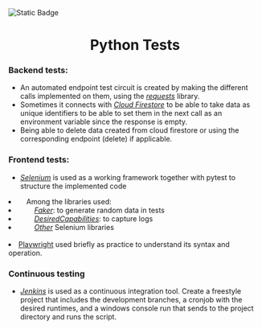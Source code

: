 <!-- <img alt="Static Badge" src="https://img.shields.io/badge/Antonio_Rodriguez-%23bc1224"> -->
<!-- <img alt="Static Badge" src="https://img.shields.io/badge/QA_Engineer_%7C_Antonio_Rodriguez_Farias-%23007bff"> -->
<!-- <img alt="Static Badge" src="https://img.shields.io/badge/QA_Engineer_%7C_Antonio_Rodriguez_Farias-%23007bff"> --> 
<!-- <img alt="Static Badge" src="https://img.shields.io/badge/QA_Engineer_%7C_Antonio_Rodriguez_Farias-%2328a745"> -->
<img alt="Static Badge" src="https://img.shields.io/badge/Antonio_Rodriguez_Farias-%2328a745?style=plastic&label=QA%20Engineer&labelColor=%23dc3545">


<h1 align="center"> Python Tests </h1>


### Backend tests:
* An automated endpoint test circuit is created by making the different calls implemented on them, using the <a href="https://docs.python-requests.org/en/latest/index.html"><i>requests</i></a> library.
* Sometimes it connects with <a href="https://firebase.google.com/docs/firestore/quickstart?hl=es-419#python"><i>Cloud Firestore</i></a> to be able to take data as unique identifiers to be able to set them in the next call as an environment variable since the response is empty.
* Being able to delete data created from cloud firestore or using the corresponding endpoint (delete) if applicable.
&nbsp;
### Frontend tests:
* <a href="https://www.selenium.dev/documentation/webdriver/getting_started/"><i>Selenium</i></a> is used as a working framework together with pytest to structure the implemented code
<li>&nbsp; &nbsp; Among the libraries used: </li>
<li>&nbsp; &nbsp; &nbsp; &nbsp; <a href="https://faker.readthedocs.io/en/master/"><i>Faker</i></a>: to generate random data in tests </li>
<li>&nbsp; &nbsp; &nbsp; &nbsp; <a href="https://www.selenium.dev/selenium/docs/api/py/webdriver/selenium.webdriver.common.desired_capabilities.html"><i>DesiredCapabilities</i></a>: to capture logs </li>
<li>&nbsp; &nbsp; &nbsp; &nbsp; <a href="https://selenium-python.readthedocs.io/getting-started.html"><i>Other</i></a> Selenium libraries </li>
&nbsp;
<li><a href="https://playwright.dev/python/">Playwright</a> used briefly as practice to understand its syntax and operation.</li>

### Continuous testing
* <a href="https://www.jenkins.io/"><i>Jenkins</i></a> is used as a continuous integration tool. Create a freestyle project that includes the development branches, a cronjob with the desired runtimes, and a windows console run that sends to the project directory and runs the script.
